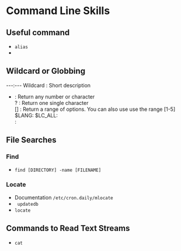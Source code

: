 # Command Line Skills  

## Useful command  

- `alias`  
-

## Wildcard  or Globbing
---:---
Wildcard : Short description  
* : Return any number or character  
? : Return one single character  
[] : Return a range of options. You can also use use the range [1-5]  
$LANG:
$LC_ALL:  
\:  

## File Searches  

### Find  
- `find [DIRECTORY] -name [FILENAME]`  

### Locate  
- Documentation `/etc/cron.daily/mlocate`
- ` updatedb`
- `locate`  

## Commands to Read Text Streams  
- `cat`
